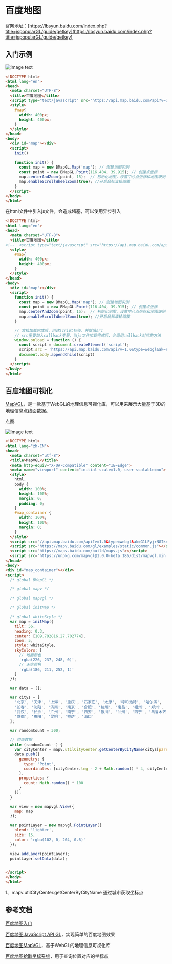 # 百度地图

官网地址：[https://lbsyun.baidu.com/index.php?title=jspopularGL/guide/getkey](https://lbsyun.baidu.com/index.php?title=jspopularGL/guide/getkey)

## 入门示例

![Image text](../public/dataVisualizationKnowledge/05/01.png)

```html
<!DOCTYPE html>
<html lang="en">
<head>
  <meta charset="UTF-8">
  <title>百度地图</title>
  <script type="text/javascript" src="https://api.map.baidu.com/api?v=1.0&type=webgl&ak=9OqHt35qxXLSDQjtYVEfRuyXdjN3YGyk"></script>
  <style>
    #map{
      width: 400px;
      height: 400px;
    }
  </style>
</head>
<body>
  <div id="map"></div>
  <script>
    init()
    
    function init() {
      const map = new BMapGL.Map('map'); // 创建地图实例
      const point = new BMapGL.Point(116.404, 39.915); // 创建点坐标
      map.centerAndZoom(point, 15);  // 初始化地图，设置中心点坐标和地图级别
      map.enableScrollWheelZoom(true); //开启鼠标滚轮缩放
    }
  </script>
</body>
</html>

```

在html文件中引入js文件，会造成堵塞，可以使用异步引入

```html
<!DOCTYPE html>
<html lang="en">
<head>
  <meta charset="UTF-8">
  <title>百度地图</title>
<!--  <script type="text/javascript" src="https://api.map.baidu.com/api?v=1.0&type=webgl&ak=9OqHt35qxXLSDQjtYVEfRuyXdjN3YGyk"></script>-->
  <style>
    #map{
      width: 400px;
      height: 400px;
    }
  </style>
</head>
<body>
  <div id="map"></div>
  <script>
    function init() {
      const map = new BMapGL.Map('map'); // 创建地图实例
      const point = new BMapGL.Point(116.404, 39.915); // 创建点坐标
      map.centerAndZoom(point, 15);  // 初始化地图，设置中心点坐标和地图级别
      map.enableScrollWheelZoom(true); //开启鼠标滚轮缩放
    }

    // 文档加载完成后，创建script标签，并赋值src
    // src里要加入callback变量，当js文件加载完成后，会调用callback对应的方法
    window.onload = function () {
      const script = document.createElement('script');
      script.src = 'https://api.map.baidu.com/api?v=1.0&type=webgl&ak=9OqHt35qxXLSDQjtYVEfRuyXdjN3YGyk&callback=init'
      document.body.appendChild(script)
    }
  </script>
</body>
</html>

```

## 百度地图可视化

[MapVGL](https://lbsyun.baidu.com/solutions/mapvdata)，是一款基于WebGL的地理信息可视化库，可以用来展示大量基于3D的地理信息点线面数据。

点图:

![Image text](../public/dataVisualizationKnowledge/05/02.png)

```html
<!DOCTYPE html>
<html lang="zh-CN">
<head>
  <meta charset="utf-8">
  <title>MapVGL</title>
  <meta http-equiv="X-UA-Compatible" content="IE=Edge">
  <meta name="viewport" content="initial-scale=1.0, user-scalable=no">
  <style>
    html,
    body {
      width: 100%;
      height: 100%;
      margin: 0;
      padding: 0;
    }
    #map_container {
      width: 100%;
      height: 100%;
      margin: 0;
    }
  </style>
  <script src="//api.map.baidu.com/api?v=1.0&type=webgl&ak=G1LFyjrNGIkns5OfpZnrCGAKxpycPLwb"></script>
  <script src="https://mapv.baidu.com/gl/examples/static/common.js"></script>
  <script src="https://mapv.baidu.com/build/mapv.js"></script>
  <script src="https://unpkg.com/mapvgl@1.0.0-beta.186/dist/mapvgl.min.js"></script>
</head>
<body>
<div id="map_container"></div>
<script>
  /* global BMapGL */

  /* global mapv */

  /* global mapvgl */

  /* global initMap */

  /* global whiteStyle */
  var map = initMap({
    tilt: 56,
    heading: 0.3,
    center: [109.792816,27.702774],
    zoom: 5,
    style: whiteStyle,
    skyColors: [
      // 地面颜色
      'rgba(226, 237, 248, 0)',
      // 天空颜色
      'rgba(186, 211, 252, 1)'
    ]
  });

  var data = [];

  var citys = [
    '北京', '天津', '上海', '重庆', '石家庄', '太原', '呼和浩特', '哈尔滨',
    '长春', '沈阳', '济南', '南京', '合肥', '杭州', '南昌', '福州', '郑州',
    '武汉', '长沙', '广州', '南宁', '西安', '银川', '兰州', '西宁', '乌鲁木齐',
    '成都', '贵阳', '昆明', '拉萨', '海口'
  ];

  var randomCount = 300;

  // 构造数据
  while (randomCount--) {
    var cityCenter = mapv.utilCityCenter.getCenterByCityName(citys[parseInt(Math.random() * citys.length, 10)]);
    data.push({
      geometry: {
        type: 'Point',
        coordinates: [cityCenter.lng - 2 + Math.random() * 4, cityCenter.lat - 2 + Math.random() * 4]
      },
      properties: {
        count: Math.random() * 100
      }
    });
  }

  var view = new mapvgl.View({
    map: map
  });

  var pointLayer = new mapvgl.PointLayer({
    blend: 'lighter',
    size: 15,
    color: 'rgba(102, 0, 204, 0.6)'
  });

  view.addLayer(pointLayer);
  pointLayer.setData(data);


</script>
</body>
</html>

```

1、mapv.utilCityCenter.getCenterByCityName 通过城市获取坐标点


## 参考文档

[百度地图入门](http://www.youbaobao.xyz/datav-docs/guide/guide/bmap.html#%E7%99%BE%E5%BA%A6%E5%BC%80%E5%8F%91%E8%80%85%E8%B4%A6%E5%8F%B7%E7%94%B3%E8%AF%B7)

[百度地图JavaScript API GL](https://lbsyun.baidu.com/index.php?title=jspopularGL)，实现简单的百度地图效果

[百度地图MapVGL](https://lbsyun.baidu.com/solutions/mapvdata)，基于WebGL的地理信息可视化库

[百度地图拾取坐标系统](http://api.map.baidu.com/lbsapi/getpoint/index.html)，用于查询位置对应的坐标点
